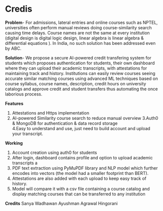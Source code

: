 # Credis
**Problem**-
For admissions, lateral entries and online courses such as NPTEL, universities often perform manual reviews doing course-similarity search causing time delays. Course names are not the same at every institution (digital design is digital logic design, linear algebra is linear algebra & differential equations ). In India, no such solution has been addressed even by ABC.

**Solution**-
We propose a secure AI-powered credit transfering system for students which proposes authentication for students, their own dashboard where they can upload their academic transcripts, with attestations for maintaining track and history. Institutions can easily review courses seeing accurate similar matching courses using advanced ML techniques based on course syllabus, course names, description, credit hours on university catalogs and approve credit and student transfers thus automating the once laborious process.

**Features**
1. Attestations and Https implementation
2. AI-powered Similarity course search to reduce manual overview
3.Auth0 & MongoDB for authentication & data record storage	
4.Easy to understand and use, just need to build account and upload your transcript.

**Working**
1. Account creation using auth0 for students
2. After login, dashboard contains profile and option to upload academic transcripts a
3. PDF text extraction using PyMuPDF library and NLP model which further encodes into vectors (the model had a smaller footprint than BERT).
4. Attestations are also added with each upload to keep easy track of history.
5. Model will compare it with a csv file containing a course catalog and display matching courses that can be transferred to any institution

**Credits**
Sanya Wadhawan
Ayushman Agrawal Hingorani

